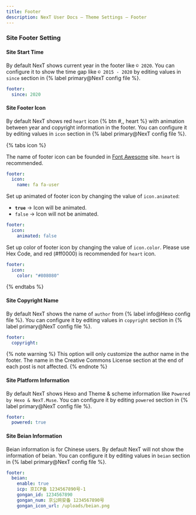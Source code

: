 ```yaml
---
title: Footer
description: NexT User Docs – Theme Settings – Footer
---
```


### Site Footer Setting

#### Site Start Time

By default NexT shows current year in the footer like `© 2020`. You can configure it to show the time gap like `© 2015 - 2020` by editing values in `since` section in {% label primary@NexT config file %}.

```yml NexT config file
footer:
  since: 2020
```

#### Site Footer Icon

By default NexT shows red `heart` icon {% btn #,, heart %} with animation between year and copyright information in the footer. You can configure it by editing values in `icon` section in {% label primary@NexT config file %}.

{% tabs icon %}
<!-- tab <code>name</code> -->
The name of footer icon can be founded in [Font Awesome](https://fontawesome.com) site. `heart` is recommended.

```yml NexT config file
footer:
  icon:
    name: fa fa-user
```

<!-- endtab -->

<!-- tab <code>animated</code> -->
Set up animated of footer icon by changing the value of `icon.animated`:

* **`true`** → Icon will be animated.
* `false` → Icon will not be animated.

```yml NexT config file
footer:
  icon:
    animated: false
```
<!-- endtab -->

<!-- tab <code>color</code> -->
Set up color of footer icon by changing the value of `icon.color`. Please use Hex Code, and red (#ff0000) is recommended for `heart` icon.

```yml NexT config file
footer:
  icon:
    color: "#808080"
```

<!-- endtab -->
{% endtabs %}

#### Site Copyright Name

By default NexT shows the name of `author` from {% label info@Hexo config file %}. You can configure it by editing values in `copyright` section in {% label primary@NexT config file %}.

```yml NexT config file
footer:
  copyright:
```

{% note warning %}
This option will only customize the author name in the footer. The name in the Creative Commons License section at the end of each post is not affected.
{% endnote %}

#### Site Platform Information

By default NexT shows Hexo and Theme & scheme information like `Powered by Hexo & NexT.Muse`. You can configure it by editing `powered` section in {% label primary@NexT config file %}.

```yml NexT config file
footer:
  powered: true
```

#### Site Beian Information

Beian information is for Chinese users. By default NexT will not show the information of beian. You can configure it by editing values in `beian` section in {% label primary@NexT config file %}.

```yml NexT config file
footer:
  beian:
    enable: true
    icp: 京ICP备 1234567890号-1
    gongan_id: 1234567890
    gongan_num: 京公网安备 1234567890号
    gongan_icon_url: /uploads/beian.png
```
